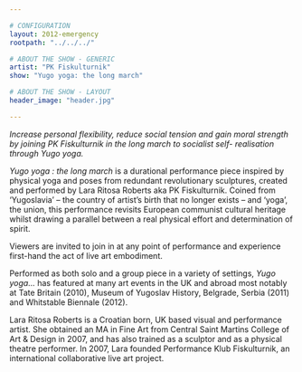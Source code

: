 ```yaml
---

# CONFIGURATION
layout: 2012-emergency
rootpath: "../../../"

# ABOUT THE SHOW - GENERIC
artist: "PK Fiskulturnik"
show: "Yugo yoga: the long march"

# ABOUT THE SHOW - LAYOUT
header_image: "header.jpg"

---
```


*Increase personal flexibility, reduce social tension and gain moral strength by joining PK Fiskulturnik in the long march to socialist self- realisation through Yugo yoga.*

*Yugo yoga : the long march* is a durational performance piece inspired by physical yoga and poses from redundant revolutionary sculptures, created and performed by Lara Ritosa Roberts aka PK Fiskulturnik. Coined from ‘Yugoslavia’ – the country of artist’s birth that no longer exists – and ‘yoga’, the union, this performance revisits European communist cultural heritage whilst drawing a parallel between a real physical effort and determination of spirit.

Viewers are invited to join in at any point of performance and experience first-hand the act of live art embodiment.

Performed as both solo and a group piece in a variety of settings, *Yugo yoga...* has featured at many art events in the UK and abroad most notably at Tate Britain (2010), Museum of Yugoslav History, Belgrade, Serbia (2011) and Whitstable Biennale (2012). 

Lara Ritosa Roberts is a Croatian born, UK based visual and performance artist. She obtained an MA in Fine Art from Central Saint Martins College of Art & Design in 2007, and has also trained as a sculptor and as a physical theatre performer. In 2007, Lara founded Performance Klub Fiskulturnik, an international collaborative live art project.    

